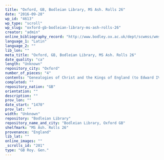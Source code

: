 ```yaml
---
title: "Oxford, GB, Bodleian Library, MS Ash. Rolls 26"
date: "2016-09-28"
wp_id: "4613"
wp_type: "scroll"
wp_slug: "oxford-gb-bodleian-library-ms-ash-rolls-26"
creator: "admin"
online_bibliography_record: "http://www.bodley.ox.ac.uk/dept/scwmss/wmss/online/medieval/ashmole/ashmole-rolls.html"
language_1: "Latin"
language_2: ""
lib_lon: ""
meta_title: "Oxford, GB, Bodleian Library, MS Ash. Rolls 26"
date_quality: "ca"
length: "Unknown"
repository_city: "Oxford"
number_of_pieces: "4"
contents: "Genealogies of Christ and the Kings of England (to Edward IV with four of his children), with extracts from John of Bridlington's Vaticinia (text and commentary)."
completed: ""
repository_nation: "GB"
orientation: ""
description: ""
prov_lon: ""
date_start: "1470"
prov_lat: ""
width: "Unknown"
repository: "Bodleian Library"
repository_name_and_city: "Bodleian Library, Oxford GB"
shelfmark: "MS Ash. Rolls 26"
provenance: "England"
lib_lat: ""
online_images: ""
_scrolls_id: "201"
type: "GB Roy. Gen."
---
```



